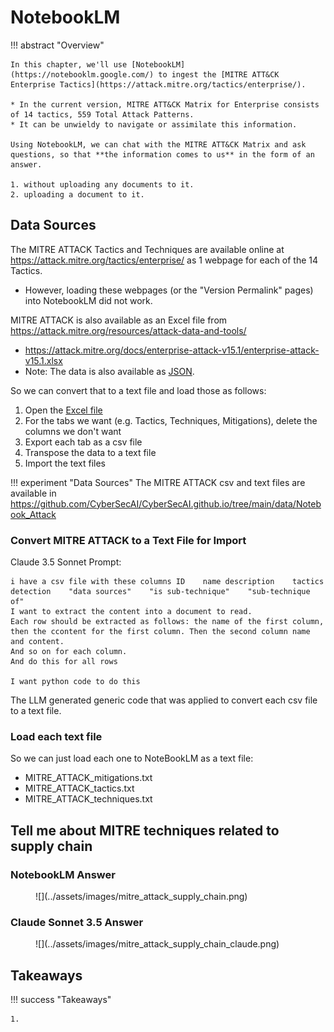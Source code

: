 # NotebookLM

!!! abstract "Overview"

    In this chapter, we'll use [NotebookLM](https://notebooklm.google.com/) to ingest the [MITRE ATT&CK Enterprise Tactics](https://attack.mitre.org/tactics/enterprise/). 

    * In the current version, MITRE ATT&CK Matrix for Enterprise consists of 14 tactics, 559 Total Attack Patterns. 
    * It can be unwieldy to navigate or assimilate this information. 

    Using NotebookLM, we can chat with the MITRE ATT&CK Matrix and ask questions, so that **the information comes to us** in the form of an answer. 

    1. without uploading any documents to it.
    2. uploading a document to it.

## Data Sources

The MITRE ATTACK Tactics and Techniques are available online at https://attack.mitre.org/tactics/enterprise/ as 1 webpage for each of the 14 Tactics.

* However, loading these webpages (or the "Version Permalink" pages) into NotebookLM did not work.

MITRE ATTACK is also available as an Excel file from https://attack.mitre.org/resources/attack-data-and-tools/

 * https://attack.mitre.org/docs/enterprise-attack-v15.1/enterprise-attack-v15.1.xlsx
 * Note: The data is also available as [JSON](https://raw.githubusercontent.com/mitre/cti/master/enterprise-attack/enterprise-attack.json). 


So we can convert that to a text file and load those as follows:

1. Open the [Excel file](https://attack.mitre.org/docs/enterprise-attack-v15.1/enterprise-attack-v15.1.xlsx)
2. For the tabs we want (e.g. Tactics, Techniques, Mitigations), delete the columns we don't want 
3. Export each tab as a csv file
4. Transpose the data to a text file
5. Import the text files

!!! experiment "Data Sources"
    The MITRE ATTACK csv and text files are available in
    https://github.com/CyberSecAI/CyberSecAI.github.io/tree/main/data/Notebook_Attack




### Convert MITRE ATTACK to a Text File for Import

Claude 3.5 Sonnet Prompt:
```
i have a csv file with these columns ID    name description    tactics    detection    "data sources"    "is sub-technique"    "sub-technique of"
I want to extract the content into a document to read. 
Each row should be extracted as follows: the name of the first column, then the ccontent for the first column. Then the second column name and content.
And so on for each column.
And do this for all rows

I want python code to do this
```

The LLM generated generic code that was applied to convert each csv file to a text file.


### Load each text file
So we can just load each one to NoteBookLM as a text file:

* MITRE_ATTACK_mitigations.txt
* MITRE_ATTACK_tactics.txt
* MITRE_ATTACK_techniques.txt


## Tell me about MITRE techniques related to supply chain

### NotebookLM Answer

<figure markdown>
![](../assets/images/mitre_attack_supply_chain.png)
</figure>

### Claude Sonnet 3.5 Answer

<figure markdown>
![](../assets/images/mitre_attack_supply_chain_claude.png)
</figure>

## Takeaways
  
!!! success "Takeaways" 

    1. 